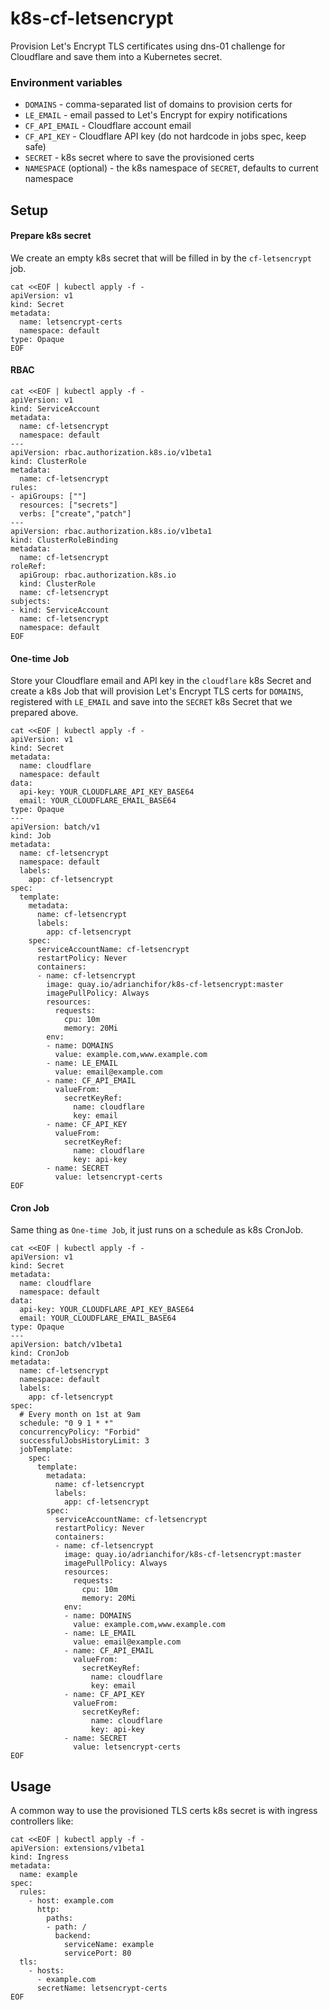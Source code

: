 # k8s-cf-letsencrypt

Provision Let's Encrypt TLS certificates using dns-01 challenge for Cloudflare and save them into a Kubernetes secret.

### Environment variables

- `DOMAINS` - comma-separated list of domains to provision certs for
- `LE_EMAIL` - email passed to Let's Encrypt for expiry notifications
- `CF_API_EMAIL` - Cloudflare account email
- `CF_API_KEY` - Cloudflare API key (do not hardcode in jobs spec, keep safe)
- `SECRET` - k8s secret where to save the provisioned certs
- `NAMESPACE` (optional) - the k8s namespace of `SECRET`, defaults to current namespace

## Setup

#### Prepare k8s secret

We create an empty k8s secret that will be filled in by the `cf-letsencrypt` job.

```
cat <<EOF | kubectl apply -f -
apiVersion: v1
kind: Secret
metadata:
  name: letsencrypt-certs
  namespace: default
type: Opaque
EOF
```

#### RBAC

```
cat <<EOF | kubectl apply -f -
apiVersion: v1
kind: ServiceAccount
metadata:
  name: cf-letsencrypt
  namespace: default
---
apiVersion: rbac.authorization.k8s.io/v1beta1
kind: ClusterRole
metadata:
  name: cf-letsencrypt
rules:
- apiGroups: [""]
  resources: ["secrets"]
  verbs: ["create","patch"]
---
apiVersion: rbac.authorization.k8s.io/v1beta1
kind: ClusterRoleBinding
metadata:
  name: cf-letsencrypt
roleRef:
  apiGroup: rbac.authorization.k8s.io
  kind: ClusterRole
  name: cf-letsencrypt
subjects:
- kind: ServiceAccount
  name: cf-letsencrypt
  namespace: default
EOF
```

#### One-time Job

Store your Cloudflare email and API key in the `cloudflare` k8s Secret and create a k8s Job that will provision Let's Encrypt TLS certs for `DOMAINS`, registered with `LE_EMAIL` and save into the `SECRET` k8s Secret that we prepared above.

```
cat <<EOF | kubectl apply -f -
apiVersion: v1
kind: Secret
metadata:
  name: cloudflare
  namespace: default
data:
  api-key: YOUR_CLOUDFLARE_API_KEY_BASE64
  email: YOUR_CLOUDFLARE_EMAIL_BASE64
type: Opaque
---
apiVersion: batch/v1
kind: Job
metadata:
  name: cf-letsencrypt
  namespace: default
  labels:
    app: cf-letsencrypt
spec:
  template:
    metadata:
      name: cf-letsencrypt
      labels:
        app: cf-letsencrypt
    spec:
      serviceAccountName: cf-letsencrypt
      restartPolicy: Never
      containers:
      - name: cf-letsencrypt
        image: quay.io/adrianchifor/k8s-cf-letsencrypt:master
        imagePullPolicy: Always
        resources:
          requests:
            cpu: 10m
            memory: 20Mi
        env:
        - name: DOMAINS
          value: example.com,www.example.com
        - name: LE_EMAIL
          value: email@example.com
        - name: CF_API_EMAIL
          valueFrom:
            secretKeyRef:
              name: cloudflare
              key: email
        - name: CF_API_KEY
          valueFrom:
            secretKeyRef:
              name: cloudflare
              key: api-key
        - name: SECRET
          value: letsencrypt-certs
EOF
```

#### Cron Job

Same thing as `One-time Job`, it just runs on a schedule as k8s CronJob.

```
cat <<EOF | kubectl apply -f -
apiVersion: v1
kind: Secret
metadata:
  name: cloudflare
  namespace: default
data:
  api-key: YOUR_CLOUDFLARE_API_KEY_BASE64
  email: YOUR_CLOUDFLARE_EMAIL_BASE64
type: Opaque
---
apiVersion: batch/v1beta1
kind: CronJob
metadata:
  name: cf-letsencrypt
  namespace: default
  labels:
    app: cf-letsencrypt
spec:
  # Every month on 1st at 9am
  schedule: "0 9 1 * *"
  concurrencyPolicy: "Forbid"
  successfulJobsHistoryLimit: 3
  jobTemplate:
    spec:
      template:
        metadata:
          name: cf-letsencrypt
          labels:
            app: cf-letsencrypt
        spec:
          serviceAccountName: cf-letsencrypt
          restartPolicy: Never
          containers:
          - name: cf-letsencrypt
            image: quay.io/adrianchifor/k8s-cf-letsencrypt:master
            imagePullPolicy: Always
            resources:
              requests:
                cpu: 10m
                memory: 20Mi
            env:
            - name: DOMAINS
              value: example.com,www.example.com
            - name: LE_EMAIL
              value: email@example.com
            - name: CF_API_EMAIL
              valueFrom:
                secretKeyRef:
                  name: cloudflare
                  key: email
            - name: CF_API_KEY
              valueFrom:
                secretKeyRef:
                  name: cloudflare
                  key: api-key
            - name: SECRET
              value: letsencrypt-certs
EOF
```

## Usage

A common way to use the provisioned TLS certs k8s secret is with ingress controllers like:

```
cat <<EOF | kubectl apply -f -
apiVersion: extensions/v1beta1
kind: Ingress
metadata:
  name: example
spec:
  rules:
    - host: example.com
      http:
        paths:
        - path: /
          backend:
            serviceName: example
            servicePort: 80
  tls:
    - hosts:
      - example.com
      secretName: letsencrypt-certs
EOF
```
